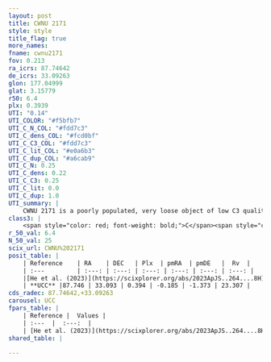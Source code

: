 ```yaml
---
layout: post
title: CWNU 2171
style: style
title_flag: true
more_names: 
fname: cwnu2171
fov: 0.213
ra_icrs: 87.74642
de_icrs: 33.09263
glon: 177.04999
glat: 3.15779
r50: 6.4
plx: 0.3939
UTI: "0.14"
UTI_COLOR: "#f5bfb7"
UTI_C_N_COL: "#fdd7c3"
UTI_C_dens_COL: "#fcd0bf"
UTI_C_C3_COL: "#fdd7c3"
UTI_C_lit_COL: "#e0a6b3"
UTI_C_dup_COL: "#a6cab9"
UTI_C_N: 0.25
UTI_C_dens: 0.22
UTI_C_C3: 0.25
UTI_C_lit: 0.0
UTI_C_dup: 1.0
UTI_summary: |
    CWNU 2171 is a poorly populated, very loose object of low C3 quality. It was recently reported in the literature.
class3: |
    <span style="color: red; font-weight: bold;">C</span><span style="color: red; font-weight: bold;">C</span>
r_50_val: 6.4
N_50_val: 25
scix_url: CWNU%202171
posit_table: |
    | Reference    | RA    | DEC   | Plx  | pmRA  | pmDE   |  Rv  |
    | :---         | :---: | :---: | :---: | :---: | :---: | :---: |
    |[He et al. (2023)](https://scixplorer.org/abs/2023ApJS..264....8H) | 87.785 | 33.07 | 0.409 | -0.195 | -1.381 | -- |
    | **UCC** |87.746 | 33.093 | 0.394 | -0.185 | -1.373 | 23.307 | 
cds_radec: 87.74642,+33.09263
carousel: UCC
fpars_table: |
    | Reference |  Values |
    | :---  |  :---:  |
    | [He et al. (2023)](https://scixplorer.org/abs/2023ApJS..264....8H) | `A0=0.1, m-M=12.25, logAge=6.75` |
shared_table: |
    
---
```

